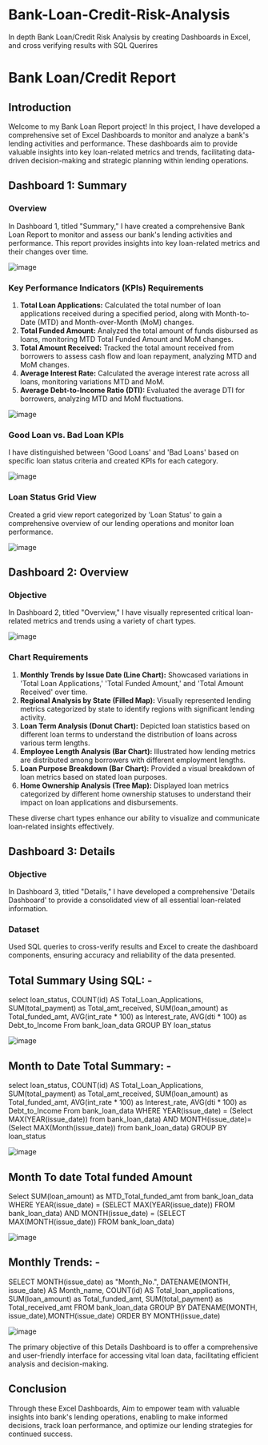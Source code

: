 # Bank-Loan-Credit-Risk-Analysis
In depth Bank Loan/Credit Risk Analysis by creating Dashboards in Excel, and cross verifying results with SQL Querires

# Bank Loan/Credit Report

## Introduction

Welcome to my Bank Loan Report project! In this project, I have developed a comprehensive set of Excel Dashboards to monitor and analyze a bank's lending activities and performance. These dashboards aim to provide valuable insights into key loan-related metrics and trends, facilitating data-driven decision-making and strategic planning within lending operations.

## Dashboard 1: Summary

### Overview
In Dashboard 1, titled "Summary," I have created a comprehensive Bank Loan Report to monitor and assess our bank's lending activities and performance. This report provides insights into key loan-related metrics and their changes over time.



![image](https://github.com/rahulmaurya255/California_house_prcing/assets/155320538/66e284b7-85d4-4959-a30d-c76a3fbdbd42)





### Key Performance Indicators (KPIs) Requirements
1. **Total Loan Applications:** Calculated the total number of loan applications received during a specified period, along with Month-to-Date (MTD) and Month-over-Month (MoM) changes.
2. **Total Funded Amount:** Analyzed the total amount of funds disbursed as loans, monitoring MTD Total Funded Amount and MoM changes.
3. **Total Amount Received:** Tracked the total amount received from borrowers to assess cash flow and loan repayment, analyzing MTD and MoM changes.
4. **Average Interest Rate:** Calculated the average interest rate across all loans, monitoring variations MTD and MoM.
5. **Average Debt-to-Income Ratio (DTI):** Evaluated the average DTI for borrowers, analyzing MTD and MoM fluctuations.




![image](https://github.com/rahulmaurya255/California_house_prcing/assets/155320538/aed184d7-751c-48a9-a445-537cf7d735be)




### Good Loan vs. Bad Loan KPIs
I have distinguished between 'Good Loans' and 'Bad Loans' based on specific loan status criteria and created KPIs for each category.





![image](https://github.com/rahulmaurya255/Bank-Loan-Credit-Risk-Analysis/assets/155320538/03b64515-fa81-48b4-a367-4d7c3f869b15)






### Loan Status Grid View
Created a grid view report categorized by 'Loan Status' to gain a comprehensive overview of our lending operations and monitor loan performance.





![image](https://github.com/rahulmaurya255/Bank-Loan-Credit-Risk-Analysis/assets/155320538/75e8bb16-e884-4a9d-960c-da4d8911575e)







## Dashboard 2: Overview

### Objective
In Dashboard 2, titled "Overview," I have visually represented critical loan-related metrics and trends using a variety of chart types.







![image](https://github.com/rahulmaurya255/Bank-Loan-Credit-Risk-Analysis/assets/155320538/fc42a707-1000-4e9a-ad5c-e735302411e5)








### Chart Requirements
1. **Monthly Trends by Issue Date (Line Chart):** Showcased variations in 'Total Loan Applications,' 'Total Funded Amount,' and 'Total Amount Received' over time.
2. **Regional Analysis by State (Filled Map):** Visually represented lending metrics categorized by state to identify regions with significant lending activity.
3. **Loan Term Analysis (Donut Chart):** Depicted loan statistics based on different loan terms to understand the distribution of loans across various term lengths.
4. **Employee Length Analysis (Bar Chart):** Illustrated how lending metrics are distributed among borrowers with different employment lengths.
5. **Loan Purpose Breakdown (Bar Chart):** Provided a visual breakdown of loan metrics based on stated loan purposes.
6. **Home Ownership Analysis (Tree Map):** Displayed loan metrics categorized by different home ownership statuses to understand their impact on loan applications and disbursements.

These diverse chart types enhance our ability to visualize and communicate loan-related insights effectively.

## Dashboard 3: Details

### Objective
In Dashboard 3, titled "Details," I have developed a comprehensive 'Details Dashboard' to provide a consolidated view of all essential loan-related information.

### Dataset
Used SQL queries to cross-verify results and Excel to create the dashboard components, ensuring accuracy and reliability of the data presented.


## Total Summary Using SQL: -
select
	loan_status,
	COUNT(id) AS Total_Loan_Applications,
	SUM(total_payment) as Total_amt_received,
	SUM(loan_amount) as Total_funded_amt,
	AVG(int_rate * 100) as Interest_rate,
	AVG(dti * 100) as Debt_to_Income
	From bank_loan_data GROUP BY loan_status




 ![image](https://github.com/rahulmaurya255/Bank-Loan-Credit-Risk-Analysis/assets/155320538/e7f09378-71cb-4571-875a-742ada6d2061)



 




## Month to Date Total Summary: -
select
	loan_status,
	COUNT(id) AS Total_Loan_Applications,
	SUM(total_payment) as Total_amt_received,
	SUM(loan_amount) as Total_funded_amt,
	AVG(int_rate * 100) as Interest_rate,
	AVG(dti * 100) as Debt_to_Income
From 
	bank_loan_data 
WHERE 
	YEAR(issue_date) = (Select MAX(YEAR(issue_date)) from bank_loan_data) AND
	MONTH(issue_date)=(Select MAX(Month(issue_date)) from bank_loan_data)
GROUP BY 
	loan_status







![image](https://github.com/rahulmaurya255/Bank-Loan-Credit-Risk-Analysis/assets/155320538/7e60e258-6b48-4fd5-97c5-2a0d605995bc)







 


## Month To date Total funded Amount
Select SUM(loan_amount) as MTD_Total_funded_amt from bank_loan_data
WHERE YEAR(issue_date) = (SELECT MAX(YEAR(issue_date)) FROM bank_loan_data)
AND MONTH(issue_date) = (SELECT MAX(MONTH(issue_date)) FROM bank_loan_data)




![image](https://github.com/rahulmaurya255/Bank-Loan-Credit-Risk-Analysis/assets/155320538/0bafeb6c-9f56-45de-a297-ffe4a15670c5)







## Monthly Trends: - 
SELECT
	MONTH(issue_date) as "Month_No.",
	DATENAME(MONTH, issue_date) AS Month_name,
	COUNT(id) AS Total_loan_applications,
	SUM(loan_amount) as Total_funded_amt,
	SUM(total_payment) as Total_received_amt
FROM 
	bank_loan_data
GROUP BY 
	DATENAME(MONTH, issue_date),MONTH(issue_date)
ORDER BY 
	MONTH(issue_date)






 ![image](https://github.com/rahulmaurya255/Bank-Loan-Credit-Risk-Analysis/assets/155320538/eac556a2-53a4-4ec7-a4af-00501a584d98)


















The primary objective of this Details Dashboard is to offer a comprehensive and user-friendly interface for accessing vital loan data, facilitating efficient analysis and decision-making.

## Conclusion

Through these Excel Dashboards, Aim to empower team with valuable insights into bank's lending operations, enabling to make informed decisions, track loan performance, and optimize our lending strategies for continued success.
